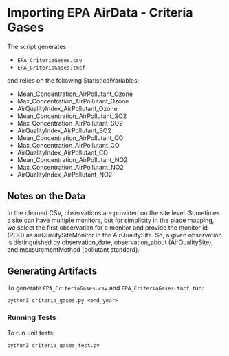 # Importing EPA AirData - Criteria Gases
The script generates:
- `EPA_CriteriaGases.csv`
- `EPA_CriteriaGases.tmcf`

and relies on the following StatisticalVariables:
- Mean_Concentration_AirPollutant_Ozone
- Max_Concentration_AirPollutant_Ozone
- AirQualityIndex_AirPollutant_Ozone
- Mean_Concentration_AirPollutant_SO2
- Max_Concentration_AirPollutant_SO2
- AirQualityIndex_AirPollutant_SO2
- Mean_Concentration_AirPollutant_CO
- Max_Concentration_AirPollutant_CO
- AirQualityIndex_AirPollutant_CO
- Mean_Concentration_AirPollutant_NO2
- Max_Concentration_AirPollutant_NO2
- AirQualityIndex_AirPollutant_NO2

## Notes on the Data
In the cleaned CSV, observations are provided on the site level. Sometimes a site can have multiple monitors, but for simplicity in the place mapping, we select the first observation for a monitor and provide the monitor id (POC) as airQualitySiteMonitor in the AirQualitySite. So, a given observation is distinguished by observation_date, observation_about (AirQualitySite), and measurementMethod (pollutant standard).

## Generating Artifacts
To generate `EPA_CriteriaGases.csv` and `EPA_CriteriaGases.tmcf`, run:
```
python3 criteria_gases.py <end_year>
```

### Running Tests
To run unit tests:
```
python3 criteria_gases_test.py
```

